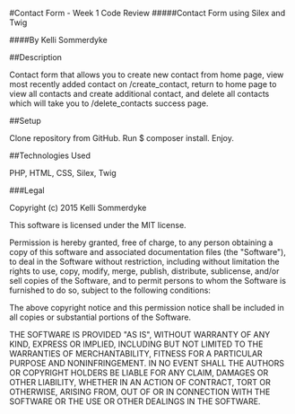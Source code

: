 #Contact Form - Week 1 Code Review
#####Contact Form using Silex and Twig

####By Kelli Sommerdyke

##Description

Contact form that allows you to create new contact from home page, view most recently added contact on /create_contact, return to home page to view all contacts and create additional contact, and delete all contacts which will take you to /delete_contacts success page.

##Setup

Clone repository from GitHub.
Run $ composer install.
Enjoy.

##Technologies Used

PHP, HTML, CSS, Silex, Twig

###Legal

Copyright (c) 2015 Kelli Sommerdyke

This software is licensed under the MIT license.

Permission is hereby granted, free of charge, to any person obtaining a copy of this software and associated documentation files (the "Software"), to deal in the Software without restriction, including without limitation the rights to use, copy, modify, merge, publish, distribute, sublicense, and/or sell copies of the Software, and to permit persons to whom the Software is furnished to do so, subject to the following conditions:

The above copyright notice and this permission notice shall be included in all copies or substantial portions of the Software.

THE SOFTWARE IS PROVIDED "AS IS", WITHOUT WARRANTY OF ANY KIND, EXPRESS OR IMPLIED, INCLUDING BUT NOT LIMITED TO THE WARRANTIES OF MERCHANTABILITY, FITNESS FOR A PARTICULAR PURPOSE AND NONINFRINGEMENT. IN NO EVENT SHALL THE AUTHORS OR COPYRIGHT HOLDERS BE LIABLE FOR ANY CLAIM, DAMAGES OR OTHER LIABILITY, WHETHER IN AN ACTION OF CONTRACT, TORT OR OTHERWISE, ARISING FROM, OUT OF OR IN CONNECTION WITH THE SOFTWARE OR THE USE OR OTHER DEALINGS IN THE SOFTWARE.
